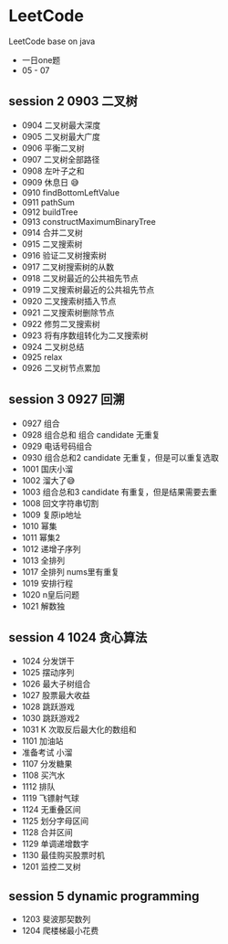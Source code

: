 # LeetCode
LeetCode base on java
- 一日one题 
- 05 - 07

## session 2 0903 二叉树
- 0904 二叉树最大深度
- 0905 二叉树最大广度
- 0906 平衡二叉树
- 0907 二叉树全部路径
- 0908 左叶子之和
- 0909 休息日 😅
- 0910 findBottomLeftValue
- 0911 pathSum
- 0912 buildTree
- 0913 constructMaximumBinaryTree
- 0914 合并二叉树
- 0915 二叉搜索树
- 0916 验证二叉树搜索树
- 0917 二叉树搜索树的从数
- 0918 二叉树最近的公共祖先节点
- 0919 二叉搜索树最近的公共祖先节点
- 0920 二叉搜索树插入节点
- 0921 二叉搜索树删除节点
- 0922 修剪二叉搜索树
- 0923 将有序数组转化为二叉搜索树
- 0924 二叉树总结
- 0925 relax
- 0926 二叉树节点累加
  
## session 3 0927 回溯
- 0927 组合
- 0928 组合总和 组合 candidate 无重复 
- 0929 电话号码组合
- 0930 组合总和2 candidate 无重复，但是可以重复选取
- 1001 国庆小溜
- 1002 溜大了😅
- 1003 组合总和3 candidate 有重复，但是结果需要去重
- 1008 回文字符串切割
- 1009 复原ip地址
- 1010 幂集
- 1011 幂集2
- 1012 递增子序列
- 1013 全排列
- 1017 全排列 nums里有重复
- 1019 安排行程
- 1020 n皇后问题
- 1021 解数独

## session 4 1024 贪心算法
- 1024 分发饼干
- 1025 摆动序列
- 1026 最大子树组合
- 1027 股票最大收益
- 1028 跳跃游戏
- 1030 跳跃游戏2
- 1031  K 次取反后最大化的数组和
- 1101 加油站
- 准备考试 小溜
- 1107 分发糖果
- 1108 买汽水
- 1112 排队
- 1119 飞镖射气球
- 1124 无重叠区间
- 1125 划分字母区间
- 1128 合并区间
- 1129 单调递增数字
- 1130 最佳购买股票时机
- 1201 监控二叉树

## session 5 dynamic programming
- 1203 斐波那契数列
- 1204 爬楼梯最小花费












